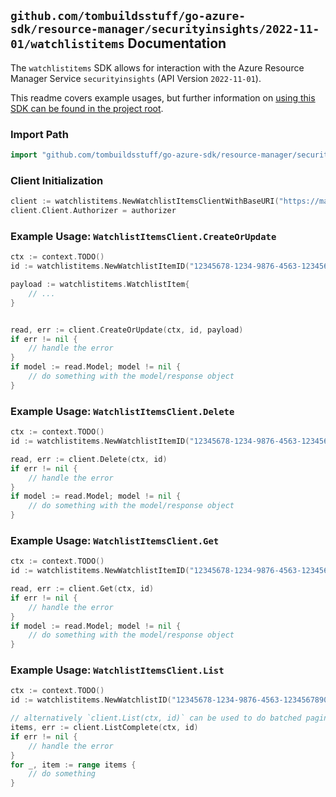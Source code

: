 
## `github.com/tombuildsstuff/go-azure-sdk/resource-manager/securityinsights/2022-11-01/watchlistitems` Documentation

The `watchlistitems` SDK allows for interaction with the Azure Resource Manager Service `securityinsights` (API Version `2022-11-01`).

This readme covers example usages, but further information on [using this SDK can be found in the project root](https://github.com/tombuildsstuff/go-azure-sdk/tree/main/docs).

### Import Path

```go
import "github.com/tombuildsstuff/go-azure-sdk/resource-manager/securityinsights/2022-11-01/watchlistitems"
```


### Client Initialization

```go
client := watchlistitems.NewWatchlistItemsClientWithBaseURI("https://management.azure.com")
client.Client.Authorizer = authorizer
```


### Example Usage: `WatchlistItemsClient.CreateOrUpdate`

```go
ctx := context.TODO()
id := watchlistitems.NewWatchlistItemID("12345678-1234-9876-4563-123456789012", "example-resource-group", "workspaceValue", "watchlistAliasValue", "watchlistItemIdValue")

payload := watchlistitems.WatchlistItem{
	// ...
}


read, err := client.CreateOrUpdate(ctx, id, payload)
if err != nil {
	// handle the error
}
if model := read.Model; model != nil {
	// do something with the model/response object
}
```


### Example Usage: `WatchlistItemsClient.Delete`

```go
ctx := context.TODO()
id := watchlistitems.NewWatchlistItemID("12345678-1234-9876-4563-123456789012", "example-resource-group", "workspaceValue", "watchlistAliasValue", "watchlistItemIdValue")

read, err := client.Delete(ctx, id)
if err != nil {
	// handle the error
}
if model := read.Model; model != nil {
	// do something with the model/response object
}
```


### Example Usage: `WatchlistItemsClient.Get`

```go
ctx := context.TODO()
id := watchlistitems.NewWatchlistItemID("12345678-1234-9876-4563-123456789012", "example-resource-group", "workspaceValue", "watchlistAliasValue", "watchlistItemIdValue")

read, err := client.Get(ctx, id)
if err != nil {
	// handle the error
}
if model := read.Model; model != nil {
	// do something with the model/response object
}
```


### Example Usage: `WatchlistItemsClient.List`

```go
ctx := context.TODO()
id := watchlistitems.NewWatchlistID("12345678-1234-9876-4563-123456789012", "example-resource-group", "workspaceValue", "watchlistAliasValue")

// alternatively `client.List(ctx, id)` can be used to do batched pagination
items, err := client.ListComplete(ctx, id)
if err != nil {
	// handle the error
}
for _, item := range items {
	// do something
}
```
